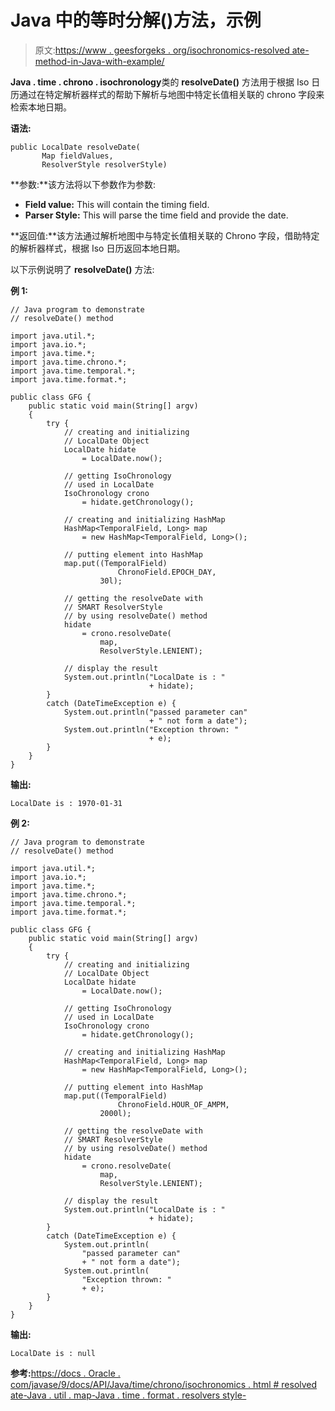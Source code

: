 # Java 中的等时分解()方法，示例

> 原文:[https://www . geesforgeks . org/isochronomics-resolved ate-method-in-Java-with-example/](https://www.geeksforgeeks.org/isochronology-resolvedate-method-in-java-with-example/)

**Java . time . chrono . isochronology**类的 **resolveDate()** 方法用于根据 Iso 日历通过在特定解析器样式的帮助下解析与地图中特定长值相关联的 chrono 字段来检索本地日期。

**语法:**

```
public LocalDate resolveDate(
       Map fieldValues,
       ResolverStyle resolverStyle)
```

**参数:**该方法将以下参数作为参数:

*   **Field value:** This will contain the timing field.
*   **Parser Style:** This will parse the time field and provide the date.

**返回值:**该方法通过解析地图中与特定长值相关联的 Chrono 字段，借助特定的解析器样式，根据 Iso 日历返回本地日期。

以下示例说明了 **resolveDate()** 方法:

**例 1:**

```
// Java program to demonstrate
// resolveDate() method

import java.util.*;
import java.io.*;
import java.time.*;
import java.time.chrono.*;
import java.time.temporal.*;
import java.time.format.*;

public class GFG {
    public static void main(String[] argv)
    {
        try {
            // creating and initializing
            // LocalDate Object
            LocalDate hidate
                = LocalDate.now();

            // getting IsoChronology
            // used in LocalDate
            IsoChronology crono
                = hidate.getChronology();

            // creating and initializing HashMap
            HashMap<TemporalField, Long> map
                = new HashMap<TemporalField, Long>();

            // putting element into HashMap
            map.put((TemporalField)
                        ChronoField.EPOCH_DAY,
                    30l);

            // getting the resolveDate with
            // SMART ResolverStyle
            // by using resolveDate() method
            hidate
                = crono.resolveDate(
                    map,
                    ResolverStyle.LENIENT);

            // display the result
            System.out.println("LocalDate is : "
                               + hidate);
        }
        catch (DateTimeException e) {
            System.out.println("passed parameter can"
                               + " not form a date");
            System.out.println("Exception thrown: "
                               + e);
        }
    }
}
```

**输出:**

```
LocalDate is : 1970-01-31

```

**例 2:**

```
// Java program to demonstrate
// resolveDate() method

import java.util.*;
import java.io.*;
import java.time.*;
import java.time.chrono.*;
import java.time.temporal.*;
import java.time.format.*;

public class GFG {
    public static void main(String[] argv)
    {
        try {
            // creating and initializing
            // LocalDate Object
            LocalDate hidate
                = LocalDate.now();

            // getting IsoChronology
            // used in LocalDate
            IsoChronology crono
                = hidate.getChronology();

            // creating and initializing HashMap
            HashMap<TemporalField, Long> map
                = new HashMap<TemporalField, Long>();

            // putting element into HashMap
            map.put((TemporalField)
                        ChronoField.HOUR_OF_AMPM,
                    2000l);

            // getting the resolveDate with
            // SMART ResolverStyle
            // by using resolveDate() method
            hidate
                = crono.resolveDate(
                    map,
                    ResolverStyle.LENIENT);

            // display the result
            System.out.println("LocalDate is : "
                               + hidate);
        }
        catch (DateTimeException e) {
            System.out.println(
                "passed parameter can"
                + " not form a date");
            System.out.println(
                "Exception thrown: "
                + e);
        }
    }
}
```

**输出:**

```
LocalDate is : null

```

**参考:**[https://docs . Oracle . com/javase/9/docs/API/Java/time/chrono/isochronomics . html # resolved ate-Java . util . map-Java . time . format . resolvers style-](https://docs.oracle.com/javase/9/docs/api/java/time/chrono/IsoChronology.html#resolveDate-java.util.Map-java.time.format.ResolverStyle-)